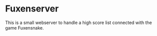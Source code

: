 # Fuxenserver

This is a small webserver to handle a high score list connected with the game Fuxensnake.
